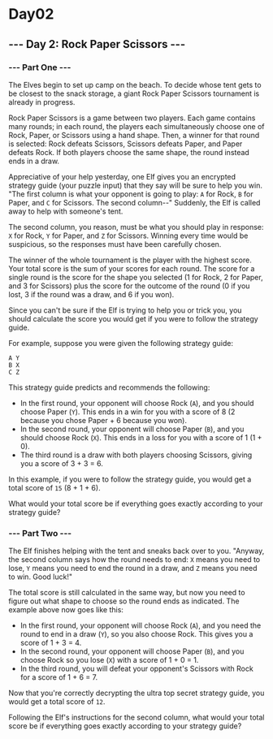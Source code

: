 # Day02
## --- Day 2: Rock Paper Scissors ---

### --- Part One ---

The Elves begin to set up camp on the beach. To decide whose tent gets to be closest to the snack storage, a giant Rock Paper Scissors tournament is already in progress.

Rock Paper Scissors is a game between two players. Each game contains many rounds; in each round, the players each simultaneously choose one of Rock, Paper, or Scissors using a hand shape. Then, a winner for that round is selected: Rock defeats Scissors, Scissors defeats Paper, and Paper defeats Rock. If both players choose the same shape, the round instead ends in a draw.

Appreciative of your help yesterday, one Elf gives you an encrypted strategy guide (your puzzle input) that they say will be sure to help you win. "The first column is what your opponent is going to play: ``A`` for Rock, ``B`` for Paper, and ``C`` for Scissors. The second column--" Suddenly, the Elf is called away to help with someone's tent.

The second column, you reason, must be what you should play in response: ``X`` for Rock, ``Y`` for Paper, and ``Z`` for Scissors. Winning every time would be suspicious, so the responses must have been carefully chosen.

The winner of the whole tournament is the player with the highest score. Your total score is the sum of your scores for each round. The score for a single round is the score for the shape you selected (1 for Rock, 2 for Paper, and 3 for Scissors) plus the score for the outcome of the round (0 if you lost, 3 if the round was a draw, and 6 if you won).

Since you can't be sure if the Elf is trying to help you or trick you, you should calculate the score you would get if you were to follow the strategy guide.

For example, suppose you were given the following strategy guide:

```
A Y
B X
C Z
```

This strategy guide predicts and recommends the following:

* In the first round, your opponent will choose Rock (``A``), and you should choose Paper (``Y``). This ends in a win for you with a score of 8 (2 because you chose Paper + 6 because you won).
* In the second round, your opponent will choose Paper (``B``), and you should choose Rock (``X``). This ends in a loss for you with a score of 1 (1 + 0).
* The third round is a draw with both players choosing Scissors, giving you a score of 3 + 3 = 6.

In this example, if you were to follow the strategy guide, you would get a total score of ``15`` (8 + 1 + 6).

What would your total score be if everything goes exactly according to your strategy guide?

### --- Part Two ---

The Elf finishes helping with the tent and sneaks back over to you. "Anyway, the second column says how the round needs to end: ``X`` means you need to lose, ``Y`` means you need to end the round in a draw, and ``Z`` means you need to win. Good luck!"

The total score is still calculated in the same way, but now you need to figure out what shape to choose so the round ends as indicated. The example above now goes like this:

* In the first round, your opponent will choose Rock (``A``), and you need the round to end in a draw (``Y``), so you also choose Rock. This gives you a score of 1 + 3 = 4.
* In the second round, your opponent will choose Paper (``B``), and you choose Rock so you lose (``X``) with a score of 1 + 0 = 1.
* In the third round, you will defeat your opponent's Scissors with Rock for a score of 1 + 6 = 7.

Now that you're correctly decrypting the ultra top secret strategy guide, you would get a total score of ``12``.

Following the Elf's instructions for the second column, what would your total score be if everything goes exactly according to your strategy guide?
